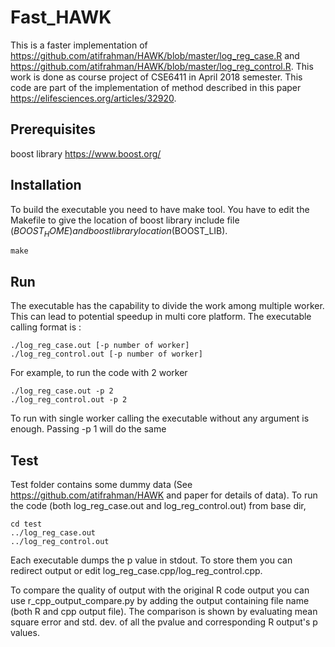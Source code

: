 # Fast_HAWK

This is a faster implementation of https://github.com/atifrahman/HAWK/blob/master/log_reg_case.R and https://github.com/atifrahman/HAWK/blob/master/log_reg_control.R. This work is done as course project of CSE6411 in April 2018 semester. This code are part of the implementation of method described in this paper https://elifesciences.org/articles/32920.

## Prerequisites

boost library
https://www.boost.org/

## Installation

To build the executable you need to have make tool. You have to edit the Makefile to give the location of boost library include file ($BOOST_HOME) and boost library location ($BOOST_LIB).

```
make
```

## Run

The executable has the capability to divide the work among multiple worker. This can lead to potential speedup in multi core platform.
The executable calling format is : 

```
./log_reg_case.out [-p number of worker]
./log_reg_control.out [-p number of worker]
```

For example, to run the code with 2 worker

```
./log_reg_case.out -p 2
./log_reg_control.out -p 2
```

To run with single worker calling the executable without any argument is enough. Passing -p 1 will do the same

## Test

Test folder contains some dummy data (See https://github.com/atifrahman/HAWK and paper for details of data). 
To run the code (both log_reg_case.out and log_reg_control.out) from base dir,

```
cd test
../log_reg_case.out
../log_reg_control.out
```
Each executable dumps the p value in stdout. To store them you can redirect output or edit log_reg_case.cpp/log_reg_control.cpp.

To compare the quality of output with the original R code output you can use r_cpp_output_compare.py by adding the output containing file name (both R and cpp output file). The comparison is shown by evaluating mean square error and std. dev. of all the pvalue and corresponding R output's p values.
